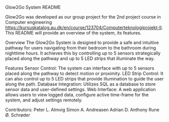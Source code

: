 Glow2Go System README

Glow2Go was developed as our group project for the 2nd project course in Computer engineering https://kursuskatalog.au.dk/en/course/123704/Computerteknologiprojekt-II. This README will provide an overview of the system, its features.

Overview
The Glow2Go System is designed to provide a safe and intuitive pathway for users navigating from their bedroom to the bathroom during nighttime hours. It achieves this by controlling up to 5 sensors strategically placed along the pathway and up to 5 LED strips that illuminate the way.

Features
Sensor Control: The system can interface with up to 5 sensors placed along the pathway to detect motion or proximity.
LED Strip Control: It can also control up to 5 LED strips that provide illumination to guide the user along the path.
Database Integration: Utilizes SQL as a database to store sensor data and user-defined settings.
Web Interface: A web application allows users to view logged data, configure active time-frame for the system, and adjust settings remotely.

Contributors:
Peter L. Almvig
Simon A. Andreasen
Adrian D. Anthony
Rune Ø. Schrøder
